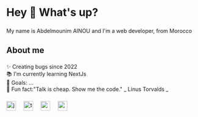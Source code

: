<h1 align="left">Hey 👋 What's up?</h1>

###

<p align="left">My name is Abdelmounim AINOU and I'm a  web developer, from Morocco</p>

###

<h2 align="left">About me</h2>

###

<p align="left">
✨ Creating bugs since 2022<br>
📚 I'm currently learning NextJs<br>
🎯 Goals: ...<br>
🎲 Fun fact:"Talk is cheap. Show me the code." _ Linus Torvalds _
</p>

###

<!-- <h2 align="left">I code with</h2> -->

###

<div align="left">
  <img src="https://cdn.jsdelivr.net/gh/devicons/devicon/icons/javascript/javascript-original.svg" height="25" alt="javascript logo"  />
  <img width="12" />
  <img src="https://cdn.jsdelivr.net/gh/devicons/devicon/icons/typescript/typescript-original.svg" height="25" alt="typescript logo"  />
  <img width="12" />
  <img src="https://cdn.jsdelivr.net/gh/devicons/devicon/icons/react/react-original.svg" height="25" alt="react logo"  />
  <img width="12" />
  <img src="https://cdn.jsdelivr.net/gh/devicons/devicon/icons/nextjs/nextjs-original.svg" height="25" alt="nextjs logo"  />
  <img width="12" />
</div>

###
